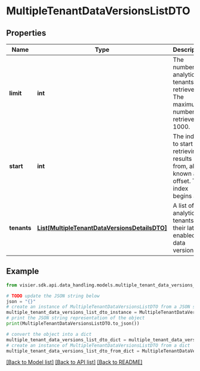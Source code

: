 # MultipleTenantDataVersionsListDTO


## Properties

Name | Type | Description | Notes
------------ | ------------- | ------------- | -------------
**limit** | **int** | The number of analytic tenants to retrieve. The maximum number to retrieve is 1000. | [optional] 
**start** | **int** | The index to start retrieving results from, also known as offset. The index begins at 0. | [optional] 
**tenants** | [**List[MultipleTenantDataVersionsDetailsDTO]**](MultipleTenantDataVersionsDetailsDTO.md) | A list of analytic tenants and their latest enabled data versions. | [optional] 

## Example

```python
from visier.sdk.api.data_handling.models.multiple_tenant_data_versions_list_dto import MultipleTenantDataVersionsListDTO

# TODO update the JSON string below
json = "{}"
# create an instance of MultipleTenantDataVersionsListDTO from a JSON string
multiple_tenant_data_versions_list_dto_instance = MultipleTenantDataVersionsListDTO.from_json(json)
# print the JSON string representation of the object
print(MultipleTenantDataVersionsListDTO.to_json())

# convert the object into a dict
multiple_tenant_data_versions_list_dto_dict = multiple_tenant_data_versions_list_dto_instance.to_dict()
# create an instance of MultipleTenantDataVersionsListDTO from a dict
multiple_tenant_data_versions_list_dto_from_dict = MultipleTenantDataVersionsListDTO.from_dict(multiple_tenant_data_versions_list_dto_dict)
```
[[Back to Model list]](../README.md#documentation-for-models) [[Back to API list]](../README.md#documentation-for-api-endpoints) [[Back to README]](../README.md)



